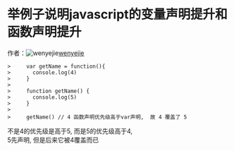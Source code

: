 # 举例子说明javascript的变量声明提升和函数声明提升

作者：![wenyejie](https://avatars.githubusercontent.com/u/4539115?s=80&u=83563ed60a057c87570d7631833f3835dfbf3479&v=4)[wenyejie](https://github/wenyejie)

> 
```
>     var getName = function(){
>       console.log(4)
>     }
>     
>     function getName() {
>       console.log(5)
>     }
>     
>     getName() // 4 函数声明优先级高于var声明,  故 4 覆盖了 5
```

不是4的优先级是高于5, 而是5的优先级高于4,  
5先声明, 但是后来它被4覆盖而已
